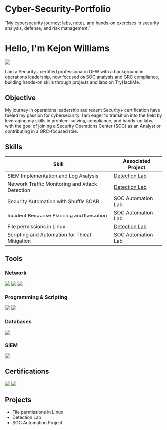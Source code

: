 # Cyber-Security-Portfolio
“My cybersecurity journey: labs, notes, and hands-on exercises in security analysis, defense, and risk management.”
# Hello, I'm Kejon Williams
<a href="https://www.linkedin.com/in/kejon-williams-232504118"><img src="https://img.shields.io/badge/-LinkedIn-0072b1?&style=for-the-badge&logo=linkedin&logoColor=white" /></a>

I am a Security+ certified professional in DFW with a background in operations leadership, now focused on SOC analysis and GRC compliance, building hands-on skills through projects and labs on TryHackMe.

## Objective

My journey in operations leadership and recent Security+ certification have fueled my passion for cybersecurity. I am eager to transition into the field by leveraging my skills in problem-solving, compliance, and hands-on labs, with the goal of joining a Security Operations Center (SOC) as an Analyst or contributing in a GRC-focused role.

## Skills

| Skill                                         | Associated Project         |
|-----------------------------------------------|----------------------------|
| SIEM Implementation and Log Analysis          | <a href="https://google.com">Detection Lab</a>|
| Network Traffic Monitoring and Attack Detection | <a href="https://google.com">Detection Lab</a>|
| Security Automation with Shuffle SOAR         | SOC Automation Lab|
| Incident Response Planning and Execution      | SOC Automation Lab|
| File permissions in Linux                     | <a href="https://docs.google.com/document/d/15ci-oySakmIGmrNWxwYrUNfa9b43YnRcRtMdefUeZaU/edit?tab=t.0#heading=h.adnh333husy">Detection Lab</a>|
| Scripting and Automation for Threat Mitigation| SOC Automation Lab|

## Tools


### Network
<div>
    <img src="https://img.shields.io/badge/-Wireshark-1679A7?&style=for-the-badge&logo=Wireshark&logoColor=white" />
    <img src="https://img.shields.io/badge/-tcpdump-000000?&style=for-the-badge&logoColor=white" />
    <img src="https://img.shields.io/badge/-Suricata-EF3B2D?&style=for-the-badge&logo=Suricata&logoColor=white" />
</div>

### Programming & Scripting
<div>
    <img src="https://img.shields.io/badge/-Python-3776AB?&style=for-the-badge&logo=Python&logoColor=white" />
    <img src="https://img.shields.io/badge/-Linux-FCC624?&style=for-the-badge&logo=Linux&logoColor=black" />
</div>

### Databases
<div>
    <img src="https://img.shields.io/badge/-SQL-336791?&style=for-the-badge&logo=MySQL&logoColor=white" />
    
</div>

### SIEM
<div>
    <img src="https://img.shields.io/badge/-Splunk-000000?&style=for-the-badge&logo=Splunk&logoColor=white" />
 
</div>

## Certifications

<div>
<img src="https://img.shields.io/badge/-Security%2B-FF0000?&style=for-the-badge&logo=CompTIA&logoColor=white" />
<img src="https://img.shields.io/badge/Google%20Cybersecurity%20Certificate-Coursera-4285F4?style=for-the-badge&logo=google&logoColor=white" />


</div>

## Projects
- File permissions in Linux
- Detection Lab
- SOC Automation Project
